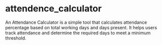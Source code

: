 # attendence_calculator
An Attendance Calculator is a simple tool that calculates attendance percentage based on total working days and days present. It helps users track attendance and determine the required days to meet a minimum threshold.
